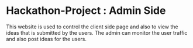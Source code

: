 # Hackathon-Project : Admin Side
This website is used to control the client side page and also to view the ideas that is submitted by the users. The admin can monitor the user traffic and also post ideas for the users.
